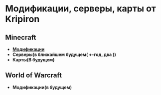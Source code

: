 <head><link href="http://github.com/yrgoldteeth/darkdowncss/raw/master/darkdown.css" rel="stylesheet"/></head>

# Модификации, серверы, карты от Kripiron

## Minecraft
- **[Модификации](/kripiron-mods/minecraft)**
- **Серверы(в ближайшем будущем( +-год, два ))**
- **Карты(В будущем)**

## World of Warcraft
- **Модификации(в будущем)**